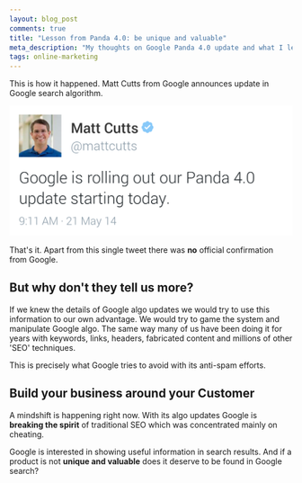 ```yaml
---
layout: blog_post
comments: true
title: "Lesson from Panda 4.0: be unique and valuable"
meta_description: "My thoughts on Google Panda 4.0 update and what I learned"
tags: online-marketing
---
```


This is how it happened. Matt Cutts from Google announces update in Google search algorithm.

<img class='Image-width300 Image--hasBorder' src='/image/blog/2014-06-01-panda-4.0-matt-cutts-tweet.png' alt='Matt Cutts announces Panda 4.0 update on Google'>

That's it. Apart from this single tweet there was **no** official confirmation from Google.

## But why don't they tell us more?

If we knew the details of Google algo updates we would try to use this information
to our own advantage. We would try to game the system and manipulate Google algo.
The same way many of us have been doing it for years with keywords, links, headers, fabricated content and millions of other 'SEO' techniques.

This is precisely what Google tries to avoid with its anti-spam efforts.

## Build your business around your Customer

A mindshift is happening right now.
With its algo updates Google is **breaking the spirit** of traditional SEO which was concentrated mainly
on cheating.

Google is interested in showing useful information in search results. And if a product is not **unique and valuable** does it deserve to be found in Google search?